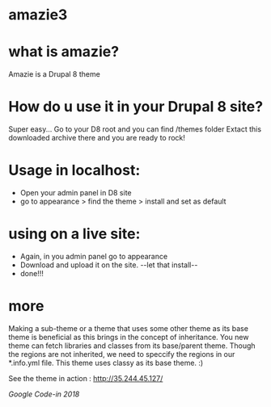 # amazie3

# what is amazie?
Amazie is a Drupal 8 theme

# How do u use it in your Drupal 8 site?
Super easy... Go to your D8 root and you can find /themes folder
Extact this downloaded archive there and you are ready to rock!

# Usage in localhost:
* Open your admin panel in D8 site
* go to appearance > find the theme > install and set as default

# using on a live site: 
* Again, in you admin panel go to appearance
* Download and upload it on the site. 
--let that install--
* done!!!

# more
Making a sub-theme or a theme that uses some other theme as its base theme is beneficial as this brings in the concept of inheritance. You new theme can fetch libraries and classes from its base/parent theme. Though the regions are not inherited, we need to speccify the regions in our *.info.yml file.
This theme uses classy as its base theme.
:)

See the theme in action : http://35.244.45.127/

*Google Code-in 2018*
